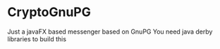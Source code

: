 # CryptoGnuPG
Just a javaFX based messenger based on GnuPG
You need java derby libraries to build this
